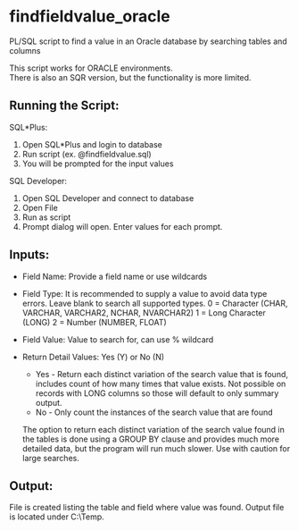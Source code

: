 # findfieldvalue_oracle
PL/SQL script to find a value in an Oracle database by searching tables and columns


This script works for ORACLE environments.  
There is also an SQR version, but the functionality is more limited.    

## Running the Script:

SQL*Plus:
1. Open SQL*Plus and login to database
2. Run script  (ex. @findfieldvalue.sql)
3. You will be prompted for the input values

SQL Developer:
1. Open SQL Developer and connect to database
2. Open File
3. Run as script
4. Prompt dialog will open.  Enter values for each prompt.  


## Inputs:
 - Field Name: Provide a field name or use wildcards

 - Field Type:
     It is recommended to supply a value to avoid data type errors.
     Leave blank to search all supported types.
       0 = Character (CHAR, VARCHAR, VARCHAR2, NCHAR, NVARCHAR2)
       1 = Long Character  (LONG)
       2 = Number  (NUMBER, FLOAT)
  
 - Field Value: Value to search for, can use % wildcard 

 - Return Detail Values: Yes (Y) or No (N)
    - Yes - Return each distinct variation of the search value that is
            found, includes count of how many times that value exists.
            Not possible on records with LONG columns so those will
            default to only summary output.
    - No - Only count the instances of the search value that are found

   The option to return each distinct variation of the search value found in the tables is done using a GROUP BY clause and provides much more detailed data, but the program will run much slower. Use with caution for large searches.
  
## Output:
  File is created listing the table and field where value was found.
  Output file is located under C:\Temp\.
